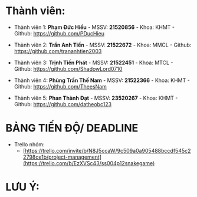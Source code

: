 # Thành viên:
* Thành viên 1: **Phạm Đức Hiếu** - MSSV: **21520856** - Khoa: KHMT - Github: https://github.com/PDucHieu    

* Thành viên 2: **Trần Anh Tiến** - MSSV: **21522672** - Khoa: MMCL - Github: https://github.com/trananhtien2003

* Thành viên 3: **Trịnh Tiến Phát** - MSSV: **21522451** - Khoa: MTCL - Github: https://github.com/ShadowLord0710

* Thành viên 4: **Phùng Trần Thế Nam** - MSSV: **21522366** - Khoa: KHMT - Github: https://github.com/TheesNam

* Thành viên 5: **Phan Thành Đạt** - MSSV: **23520267** - Khoa: KHMT - Github: https://github.com/datheobc123


# BẢNG TIẾN ĐỘ/ DEADLINE
* Trello nhóm:
    * [https://trello.com/invite/b/N8J5ccaW/9c509a0a905488bccdf545c22798ce1b/project-management](https://trello.com/b/EzXVSc43/ss004p12snakegame)


# LƯU Ý:

